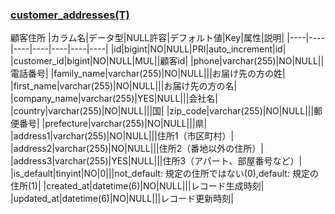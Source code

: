 ### [customer_addresses(T)](https://docs.google.com/spreadsheets/d/1lUmvenkr5ejjbUE94PmhqNayrkiqSJutftjH3E-JnaU/edit#gid=0&range=93:93)
顧客住所
|カラム名|データ型|NULL許容|デフォルト値|Key|属性|説明|
|----|----|----|----|----|----|----|
|id|bigint|NO|NULL|PRI|auto_increment|id|
|customer_id|bigint|NO|NULL|MUL||顧客id|
|phone|varchar(255)|NO|NULL||電話番号|
|family_name|varchar(255)|NO|NULL|||お届け先の方の姓|
|first_name|varchar(255)|NO|NULL|||お届け先の方の名|
|company_name|varchar(255)|YES|NULL|||会社名|
|country|varchar(255)|NO|NULL|||国|
|zip_code|varchar(255)|NO|NULL|||郵便番号|
|prefecture|varchar(255)|NO|NULL|||県|
|address1|varchar(255)|NO|NULL|||住所1（市区町村）|
|address2|varchar(255)|NO|NULL|||住所2（番地以外の住所）|
|address3|varchar(255)|YES|NULL|||住所3（アパート、部屋番号など）|
|is_default|tinyint|NO|0|||not_default: 規定の住所ではない(0),default: 規定の住所(1)|
|created_at|datetime(6)|NO|NULL|||レコード生成時刻|
|updated_at|datetime(6)|NO|NULL|||レコード更新時刻|
